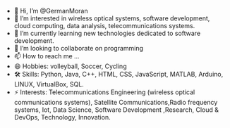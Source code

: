 - 👋 Hi, I’m @GermanMoran
- 👀 I’m interested in wireless optical systems, software development, cloud computing, data analysis, telecommunications systems.
- 🌱 I’m currently learning new technologies dedicated to software development.
- 💞️ I’m looking to collaborate on programming
- 📫 How to reach me ...
- 😄 Hobbies: volleyball, Soccer, Cycling
- 🛠️ Skills: Python, Java, C++, HTML, CSS, JavaScript, MATLAB, Arduino, LINUX, VirtualBox, SQL.
- ⚡ Interests: Telecommunications Engineering (wireless optical communications systems), Satellite Communications,Radio frequency systems, Iot, Data Science, Software Development
,Research, Cloud & DevOps, Technology, Innovation.

<!---
GermanMoran/GermanMoran is a ✨ special ✨ repository because its `README.md` (this file) appears on your GitHub profile.
You can click the Preview link to take a look at your changes.
--->
